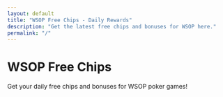 ```yaml
---
layout: default
title: "WSOP Free Chips - Daily Rewards"
description: "Get the latest free chips and bonuses for WSOP here."
permalink: "/"
---
```


# WSOP Free Chips
Get your daily free chips and bonuses for WSOP poker games!